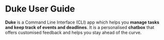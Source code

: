 # Duke User Guide

**Duke** is a Command Line Interface (CLI) app which helps you **manage tasks and keep track of events and deadlines**. It is a personalised **chatbox** that offers customised feedback and helps you stay ahead of the curve.
